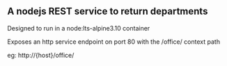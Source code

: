 ## A nodejs REST service to return departments 

Designed to run in a node:lts-alpine3.10 container

Exposes an http service endpoint on port 80 with the /office/ context path

eg: http://{host}/office/
